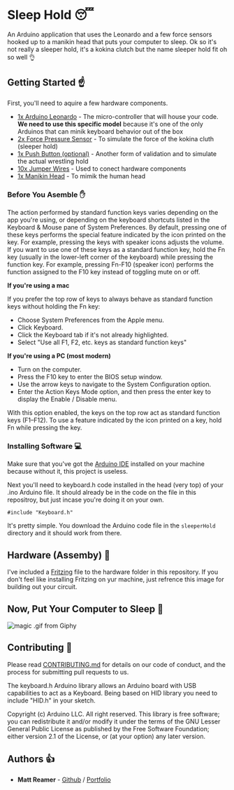 # Sleep Hold :sleeping:

An Arduino application that uses the Leonardo and a few force sensors hooked up to a manikin head that puts your computer to sleep. Ok so it's not really a sleeper hold, it's a kokina clutch but the name sleeper hold fit oh so well :ok_hand:

## Getting Started :point_up:

First, you'll need to aquire a few hardware components.

* [1x Arduino Leonardo](https://www.sparkfun.com/products/11286) - The micro-controller that will house your code. **We need to use this specific model** because it's one of the only Arduinos that can minik keyboard behavior out of the box
* [2x Force Pressure Sensor](https://www.sparkfun.com/products/11207) - To simulate the force of the kokina cluth (sleeper hold)
* [1x Push Button (optional)](https://www.sparkfun.com/products/10439) - Another form of validation and to simulate the actual wrestling hold
* [10x Jumper Wires](https://www.sparkfun.com/products/9194) - Used to conect hardware components
* [1x Manikin Head](https://www.amazon.com/Wrisky-Styrofoam-Mannequin-Manikin-Glasses/dp/B01HUVPXIK/ref=sr_1_sc_2?s=arts-crafts&ie=UTF8&qid=1480269767&sr=1-2-spell&keywords=male+manakin+head) - To mimik the human head

### Before You Asemble :raised_hand:

The action performed by standard function keys varies depending on the app you're using, or depending on the keyboard shortcuts listed in the Keyboard & Mouse pane of System Preferences. By default, pressing one of these keys performs the special feature indicated by the icon printed on the key. For example, pressing the keys with speaker icons adjusts the volume. If you want to use one of these keys as a standard function key, hold the Fn key (usually in the lower-left corner of the keyboard) while pressing the function key. For example, pressing Fn-F10 (speaker icon) performs the function assigned to the F10 key instead of toggling mute on or off.

**If you're using a mac**

If you prefer the top row of keys to always behave as standard function keys without holding the Fn key:

* Choose System Preferences from the Apple menu.
* Click Keyboard.
* Click the Keyboard tab if it's not already highlighted.
* Select "Use all F1, F2, etc. keys as standard function keys"


**If you're using a PC (most modern)**

* Turn on the computer.
* Press the F10 key to enter the BIOS setup window.
* Use the arrow keys to navigate to the System Configuration option.
* Enter the Action Keys Mode option, and then press the enter key to display the Enable / Disable menu.

With this option enabled, the keys on the top row act as standard function keys (F1–F12). To use a feature indicated by the icon printed on a key, hold Fn while pressing the key.


### Installing Software :computer:

Make sure that you've got the [Arduino IDE](https://www.arduino.cc/en/Main/Software) installed on your machine because without it, this project is useless.

Next you'll need to keyboard.h code installed in the head (very top) of your .ino Arduino file. It should already be in the code on the file in this repositroy, but just incase you're doing it on your own.

```
#include "Keyboard.h"
```

It's pretty simple. You download the Arduino code file in the ``` sleeperHold ``` directory and it should work from there.


## Hardware (Assemby) :electric_plug:

I've included a [Fritzing](http://fritzing.org/home/) file to the hardware folder in this repository. If you don't feel like installing Fritzing on yur machine, just refrence this image for building out your circuit.

<!-- ![magic .gif from Giphy](http://i.giphy.com/11mZ7LKLGhkwaA.gif )-->

## Now, Put Your Computer to Sleep :tada:

![magic .gif from Giphy](http://i.giphy.com/11mZ7LKLGhkwaA.gif)

## Contributing :pray:

Please read [CONTRIBUTING.md](https://gist.github.com/PurpleBooth/b24679402957c63ec426) for details on our code of conduct, and the process for submitting pull requests to us.

The keyboard.h Arduino library allows an Arduino board with USB capabilities to act as a Keyboard. Being based on HID library you need to include "HID.h" in your sketch.

Copyright (c) Arduino LLC. All right reserved.
This library is free software; you can redistribute it and/or modify it under the terms of the GNU Lesser General Public License as published by the Free Software Foundation; either version 2.1 of the License, or (at your option) any later version.

<!-- ## Versioning :memo: -->

## Authors :thumbsup:

* **Matt Reamer** - [Github](https://github.com/iamtheream) / [Portfolio](https://iamtheream.io)

<!-- ## License :page_with_curl:

This project is licensed under the MIT License - see the [LICENSE.md](LICENSE.md) file for details -->

